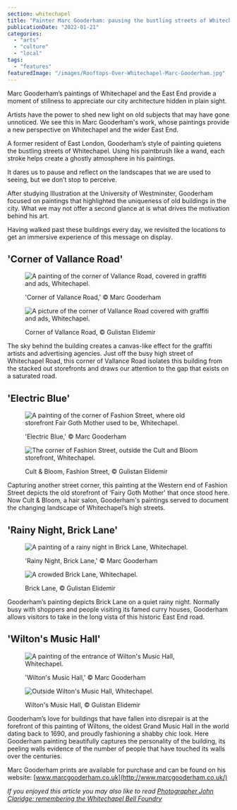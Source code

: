 ```yaml
---
section: whitechapel
title: "Painter Marc Gooderham: pausing the bustling streets of Whitechapel"
publicationDate: "2022-01-21"
categories: 
  - "arts"
  - "culture"
  - "local"
tags: 
  - "features"
featuredImage: "/images/Rooftops-Over-Whitechapel-Marc-Gooderham.jpg"
---
```


Marc Gooderham’s paintings of Whitechapel and the East End provide a moment of stillness to appreciate our city architecture hidden in plain sight.

Artists have the power to shed new light on old subjects that may have gone unnoticed. We see this in Marc Gooderham's work, whose paintings provide a new perspective on Whitechapel and the wider East End.

A former resident of East London, Gooderham’s style of painting quietens the bustling streets of Whitechapel. Using his paintbrush like a wand, each stroke helps create a ghostly atmosphere in his paintings.

It dares us to pause and reflect on the landscapes that we are used to seeing, but we don’t stop to perceive.

After studying Illustration at the University of Westminster, Gooderham focused on paintings that highlighted the uniqueness of old buildings in the city. What we may not offer a second glance at is what drives the motivation behind his art.

Having walked past these buildings every day, we revisited the locations to get an immersive experience of this message on display. 

## 'Corner of Vallance Road'

<figure>

![A painting of the corner of Vallance Road, covered in graffiti and ads, Whitechapel.](/images/Corner-of-Vallance-Road-Marc-Gooderham-1024x683.jpg)

<figcaption>

'Corner of Vallance Road,' © Marc Gooderham

</figcaption>

</figure>

<figure>

![A picture of the corner of Vallance Road covered with graffiti and ads, Whitechapel.](/images/Corner-of-Vallance-Road-Gulistan-Elidemir-1024x683.jpg)

<figcaption>

Corner of Vallance Road, © Gulistan Elidemir

</figcaption>

</figure>

The sky behind the building creates a canvas-like effect for the graffiti artists and advertising agencies. Just off the busy high street of Whitechapel Road, this corner of Vallance Road isolates this building from the stacked out storefronts and draws our attention to the gap that exists on a saturated road. 

## 'Electric Blue'

<figure>

![A painting of the corner of Fashion Street, where old storefront Fair Goth Mother used to be, Whitechapel.](/images/Electric-Blue-Marc-Gooderham.jpg)

<figcaption>

'Electric Blue,' © Marc Gooderham

</figcaption>

</figure>

<figure>

![The corner of Fashion Street, outside the Cult and Bloom storefront, Whitechapel.](/images/Electric-Blue-live-Gulistan-Elidemir.jpg)

<figcaption>

Cult & Bloom, Fashion Street, © Gulistan Elidemir

</figcaption>

</figure>

Capturing another street corner, this painting at the Western end of Fashion Street depicts the old storefront of ‘Fairy Goth Mother' that once stood here. Now Cult & Bloom, a hair salon, Gooderham's paintings served to document the changing landscape of Whitechapel’s high streets.

## 'Rainy Night, Brick Lane'

<figure>

![A painting of a rainy night in Brick Lane, Whitechapel.](/images/Rainy-Night-Brick-Lane-Marc-Gooderham-1024x683.jpg)

<figcaption>

'Rainy Night, Brick Lane,' © Marc Gooderham

</figcaption>

</figure>

<figure>

![A crowded Brick Lane, Whitechapel.](/images/Rainy-Night-Brick-Lane-live-Gulistan-Elidemir-1024x683.jpg)

<figcaption>

Brick Lane, © Gulistan Elidemir

</figcaption>

</figure>

Gooderham’s painting depicts Brick Lane on a quiet rainy night. Normally busy with shoppers and people visiting its famed curry houses, Gooderham allows visitors to take in the long vista of this historic East End road. 

## 'Wilton's Music Hall'

<figure>

![A painting of the entrance of Wilton's Music Hall, Whitechapel.](/images/Wiltons-Music-Hall-Marc-Gooderham-1024x683.jpg)

<figcaption>

'Wilton's Music Hall,' © Marc Gooderham

</figcaption>

</figure>

<figure>

![Outside Wilton's Music Hall, Whitechapel.](/images/Wiltons-Music-Hall-live-Gulistan-Elidemir-1024x683.jpg)

<figcaption>

Wilton's Music Hall, © Gulistan Elidemir

</figcaption>

</figure>

Gooderham’s love for buildings that have fallen into disrepair is at the forefront of this painting of Wiltons, the oldest Grand Music Hall in the world dating back to 1690, and proudly fashioning a shabby chic look. Here Gooderham painting beautifully captures the personality of the building, its peeling walls evidence of the number of people that have touched its walls over the centuries. 

Marc Gooderham prints are available for purchase and can be found on his website: [www.marcgooderham.co.uk](http://www.marcgooderham.co.uk/)

_If you enjoyed this article you may also like to read_ [_Photographer John Claridge: remembering the Whitechapel Bell Foundry_](https://whitechapellondon.co.uk/whitechapel-bell-foundry-john-claridge-photoessay/)
